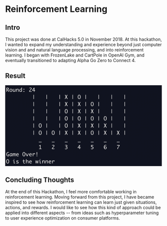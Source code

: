 # Reinforcement Learning # 

## Intro ## 
This project was done at CalHacks 5.0 in November 2018. At this hackathon, I wanted to expand my understanding and experience beyond just computer vision and and natural language processing, and into reinforcement learning. I began with FrozenLake and CartPole in OpenAI Gym, and eventually transitioned to adapting Alpha Go Zero to Connect 4. 

## Result ## 
![gamePlay](images/gamePlay.png "gamePlay")



## Concluding Thoughts ## 
At the end of this Hackathon, I feel more comfortable working in reinforcement learning. Moving forward from this project, I have became inspired to see how reinforcement learning can learn just given situations, actions, and rewards. I would like to see how this kind of approach could be applied into different aspects -- from ideas such as hyperparameter tuning to user experience optimization on consumer platforms. 
